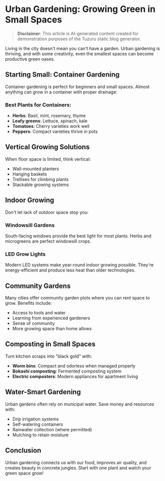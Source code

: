 # Urban Gardening: Growing Green in Small Spaces

> **Disclaimer**: This article is AI-generated content created for demonstration purposes of the Tuzuru static blog generator.

Living in the city doesn't mean you can't have a garden. Urban gardening is thriving, and with some creativity, even the smallest spaces can become productive green oases.

## Starting Small: Container Gardening

Container gardening is perfect for beginners and small spaces. Almost anything can grow in a container with proper drainage:

### Best Plants for Containers:
- **Herbs**: Basil, mint, rosemary, thyme
- **Leafy greens**: Lettuce, spinach, kale
- **Tomatoes**: Cherry varieties work well
- **Peppers**: Compact varieties thrive in pots

## Vertical Growing Solutions

When floor space is limited, think vertical:

- Wall-mounted planters
- Hanging baskets
- Trellises for climbing plants
- Stackable growing systems

## Indoor Growing

Don't let lack of outdoor space stop you:

### Windowsill Gardens
South-facing windows provide the best light for most plants. Herbs and microgreens are perfect windowsill crops.

### LED Grow Lights
Modern LED systems make year-round indoor growing possible. They're energy-efficient and produce less heat than older technologies.

## Community Gardens

Many cities offer community garden plots where you can rent space to grow. Benefits include:

- Access to tools and water
- Learning from experienced gardeners
- Sense of community
- More growing space than home allows

## Composting in Small Spaces

Turn kitchen scraps into "black gold" with:

- **Worm bins**: Compact and odorless when managed properly
- **Bokashi composting**: Fermented composting system
- **Electric composters**: Modern appliances for apartment living

## Water-Smart Gardening

Urban gardens often rely on municipal water. Save money and resources with:

- Drip irrigation systems
- Self-watering containers
- Rainwater collection (where permitted)
- Mulching to retain moisture

## Conclusion

Urban gardening connects us with our food, improves air quality, and creates beauty in concrete jungles. Start with one plant and watch your green space grow!
